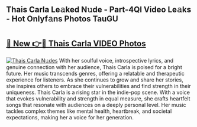 ## Thais Carla Le𝚊ked N𝚞de - Part-4Ql Video Le𝚊ks - Hot Onlyf𝚊ns Photos TauGU

# <h2><a href="http://ac26730.deff.icu/?id=Thais+Carla">🔗 New 👉🔴 Thais Carla VIDEO Photos</a></h2>

[![Thais Carla N𝚞des](https://i.imgur.com/rIISA9y.gif)](http://ac26730.deff.icu/?id=Thais+Carla)
With her soulful voice, introspective lyrics, and genuine connection with her audience, Thais Carla is poised for a bright future. Her music transcends genres, offering a relatable and therapeutic experience for listeners. As she continues to grow and share her stories, she inspires others to embrace their vulnerabilities and find strength in their uniqueness. Thais Carla is a rising star in the indie-pop scene. With a voice that evokes vulnerability and strength in equal measure, she crafts heartfelt songs that resonate with audiences on a deeply personal level. Her music tackles complex themes like mental health, heartbreak, and societal expectations, making her a voice for her generation.
